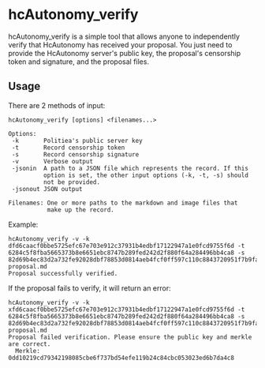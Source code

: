 # hcAutonomy_verify

hcAutonomy_verify is a simple tool that allows anyone to independently verify that
HcAutonomy has received your proposal. You just need to provide the HcAutonomy
server's public key, the proposal's censorship token and signature, and the
proposal files.

## Usage

There are 2 methods of input:

```
hcAutonomy_verify [options] <filenames...>

Options:
 -k       Politiea's public server key
 -t       Record censorship token
 -s       Record censorship signature
 -v       Verbose output
 -jsonin  A path to a JSON file which represents the record. If this
          option is set, the other input options (-k, -t, -s) should
          not be provided.
 -jsonout JSON output

Filenames: One or more paths to the markdown and image files that
           make up the record.
```

Example:

```
hcAutonomy_verify -v -k dfd6caacf0bbe5725efc67e703e912c37931b4edbf17122947a1e0fcd9755f6d -t 6284c5f8fba5665373b8e6651ebc8747b289fed242d2f880f64a284496bb4ca8 -s 82d69b4ec83d2a732fe92028dbf78853d0814aeb4fcf0ff597c110c8843720951f7b9fae4305b0f1d9346c39bc960a364590236f9e0871f6f79860fc57d4c70 proposal.md
Proposal successfully verified.
```

If the proposal fails to verify, it will return an error:

```
hcAutonomy_verify -v -k xfd6caacf0bbe5725efc67e703e912c37931b4edbf17122947a1e0fcd9755f6d -t 6284c5f8fba5665373b8e6651ebc8747b289fed242d2f880f64a284496bb4ca8 -s 82d69b4ec83d2a732fe92028dbf78853d0814aeb4fcf0ff597c110c8843720951f7b9fae4305b0f1d9346c39bc960a364590236f9e0871f6f79860fc57d4c70 proposal.md
Proposal failed verification. Please ensure the public key and merkle are correct.
  Merkle: 0dd10219cd79342198085cbe6f737bd54efe119b24c84cbc053023ed6b7da4c8
```

